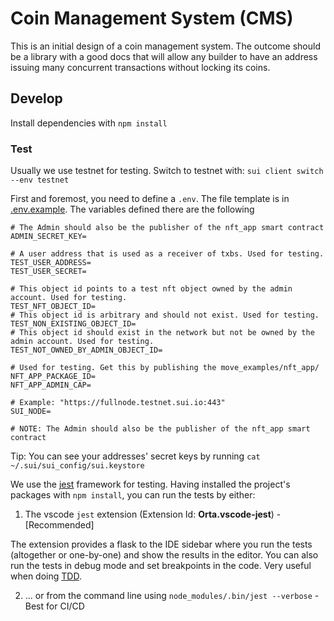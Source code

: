 # Coin Management System (CMS)

This is an initial design of a coin management system. The outcome should be a library with a good docs that will allow any builder to have an address issuing many concurrent transactions without locking its coins.

## Develop
Install dependencies with `npm install`

### Test
Usually we use testnet for testing. Switch to testnet with: `sui client switch --env testnet`

First and foremost, you need to define a `.env`. The file template is in [.env.example](https://github.com/MystenLabs/coin_management_system/blob/main/test/.env.example). The variables defined there are the following

```[.env]
# The Admin should also be the publisher of the nft_app smart contract
ADMIN_SECRET_KEY=

# A user address that is used as a receiver of txbs. Used for testing.
TEST_USER_ADDRESS=
TEST_USER_SECRET=

# This object id points to a test nft object owned by the admin account. Used for testing.
TEST_NFT_OBJECT_ID=
# This object id is arbitrary and should not exist. Used for testing.
TEST_NON_EXISTING_OBJECT_ID=
# This object id should exist in the network but not be owned by the admin account. Used for testing.
TEST_NOT_OWNED_BY_ADMIN_OBJECT_ID=

# Used for testing. Get this by publishing the move_examples/nft_app/
NFT_APP_PACKAGE_ID=
NFT_APP_ADMIN_CAP=

# Example: "https://fullnode.testnet.sui.io:443"
SUI_NODE=

# NOTE: The Admin should also be the publisher of the nft_app smart contract
```

Tip: You can see your addresses' secret keys by running `cat ~/.sui/sui_config/sui.keystore`

We use the [jest](https://jestjs.io/) framework for testing. Having installed the project's packages with `npm install`, you can run the tests by either:

1. The vscode `jest` extension (Extension Id: **Orta.vscode-jest**) - [Recommended]

The extension provides a flask to the IDE sidebar where you run the tests (altogether or one-by-one) and show the results in the editor. You can also run the tests in debug mode and set breakpoints in the code. Very useful when doing [TDD](https://en.wikipedia.org/wiki/Test-driven_development).

2. ... or from the command line using `node_modules/.bin/jest --verbose` - Best for CI/CD
